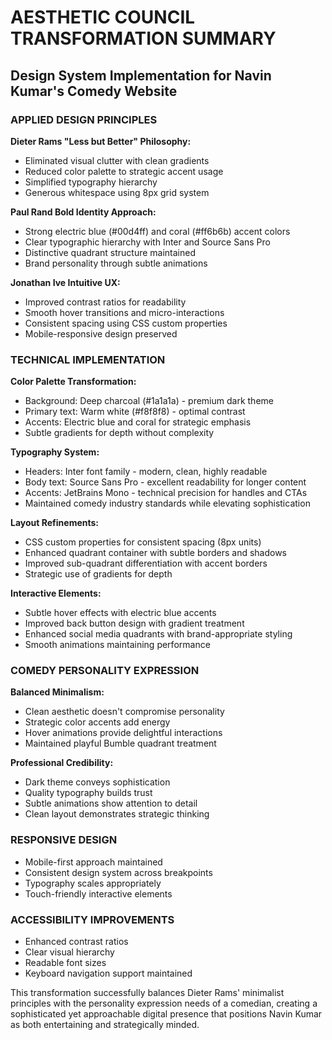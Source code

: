 # AESTHETIC COUNCIL TRANSFORMATION SUMMARY

## Design System Implementation for Navin Kumar's Comedy Website

### APPLIED DESIGN PRINCIPLES

**Dieter Rams "Less but Better" Philosophy:**
- Eliminated visual clutter with clean gradients
- Reduced color palette to strategic accent usage
- Simplified typography hierarchy
- Generous whitespace using 8px grid system

**Paul Rand Bold Identity Approach:**
- Strong electric blue (#00d4ff) and coral (#ff6b6b) accent colors
- Clear typographic hierarchy with Inter and Source Sans Pro
- Distinctive quadrant structure maintained
- Brand personality through subtle animations

**Jonathan Ive Intuitive UX:**
- Improved contrast ratios for readability
- Smooth hover transitions and micro-interactions
- Consistent spacing using CSS custom properties
- Mobile-responsive design preserved

### TECHNICAL IMPLEMENTATION

**Color Palette Transformation:**
- Background: Deep charcoal (#1a1a1a) - premium dark theme
- Primary text: Warm white (#f8f8f8) - optimal contrast
- Accents: Electric blue and coral for strategic emphasis
- Subtle gradients for depth without complexity

**Typography System:**
- Headers: Inter font family - modern, clean, highly readable
- Body text: Source Sans Pro - excellent readability for longer content
- Accents: JetBrains Mono - technical precision for handles and CTAs
- Maintained comedy industry standards while elevating sophistication

**Layout Refinements:**
- CSS custom properties for consistent spacing (8px units)
- Enhanced quadrant container with subtle borders and shadows
- Improved sub-quadrant differentiation with accent borders
- Strategic use of gradients for depth

**Interactive Elements:**
- Subtle hover effects with electric blue accents
- Improved back button design with gradient treatment
- Enhanced social media quadrants with brand-appropriate styling
- Smooth animations maintaining performance

### COMEDY PERSONALITY EXPRESSION

**Balanced Minimalism:**
- Clean aesthetic doesn't compromise personality
- Strategic color accents add energy
- Hover animations provide delightful interactions
- Maintained playful Bumble quadrant treatment

**Professional Credibility:**
- Dark theme conveys sophistication
- Quality typography builds trust
- Subtle animations show attention to detail
- Clean layout demonstrates strategic thinking

### RESPONSIVE DESIGN

- Mobile-first approach maintained
- Consistent design system across breakpoints
- Typography scales appropriately
- Touch-friendly interactive elements

### ACCESSIBILITY IMPROVEMENTS

- Enhanced contrast ratios
- Clear visual hierarchy
- Readable font sizes
- Keyboard navigation support maintained

This transformation successfully balances Dieter Rams' minimalist principles with the personality expression needs of a comedian, creating a sophisticated yet approachable digital presence that positions Navin Kumar as both entertaining and strategically minded.